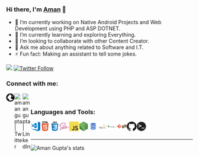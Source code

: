 ### Hi there, I'm <a href="https://amangupta2000.github.io/">Aman</a> 👋

<!--
**AMANGUPTA2000/AMANGUPTA2000** is a ✨ _special_ ✨ repository because its `README.md` (this file) appears on your GitHub profile.

Here are some ideas to get you started:
-->
- 🔭 I’m currently working on Native Android Projects and Web Development using PHP and ASP DOTNET.
- 🌱 I’m currently learning and exploring Everything.
- 👯 I’m looking to collaborate with other Content Creator.
- 💬 Ask me about anything related to Software and I.T.
- ⚡ Fun fact: Making an assistant to tell some jokes.

![](https://komarev.com/ghpvc/?username=AMANGUPTA2000&label=PROFILE+VIEWS)
[![Twitter Follow](https://img.shields.io/twitter/follow/GuptaAmanR?color=1DA1F2&logo=twitter&style=for-the-badge)](https://twitter.com/intent/follow?original_referer=https%3A%2F%2Fgithub.com%2FGuptaAmanR&screen_name=GuptaAmanR)

### Connect with me:

[<img align="left" alt="amangupta2000-portfolio" width="22px" src="https://raw.githubusercontent.com/iconic/open-iconic/master/svg/globe.svg" />][website]
[<img align="left" alt="amangupta | Twitter" width="22px" src="https://cdn.jsdelivr.net/npm/simple-icons@v3/icons/twitter.svg" />][twitter]
[<img align="left" alt="amangupta | LinkedIn" width="22px" src="https://cdn.jsdelivr.net/npm/simple-icons@v3/icons/linkedin.svg" />][linkedin]

<br />

### Languages and Tools:

<img align="left" alt="Visual Studio Code" width="26px" src="https://raw.githubusercontent.com/github/explore/80688e429a7d4ef2fca1e82350fe8e3517d3494d/topics/visual-studio-code/visual-studio-code.png" />
<img align="left" alt="HTML5" width="26px" src="https://raw.githubusercontent.com/github/explore/80688e429a7d4ef2fca1e82350fe8e3517d3494d/topics/html/html.png" />
<img align="left" alt="CSS3" width="26px" src="https://raw.githubusercontent.com/github/explore/80688e429a7d4ef2fca1e82350fe8e3517d3494d/topics/css/css.png" />
<img align="left" alt="Sass" width="26px" src="https://raw.githubusercontent.com/github/explore/80688e429a7d4ef2fca1e82350fe8e3517d3494d/topics/sass/sass.png" />
<img align="left" alt="JavaScript" width="26px" src="https://raw.githubusercontent.com/github/explore/80688e429a7d4ef2fca1e82350fe8e3517d3494d/topics/javascript/javascript.png" />
<img align="left" alt="Node.js" width="26px" src="https://raw.githubusercontent.com/github/explore/80688e429a7d4ef2fca1e82350fe8e3517d3494d/topics/nodejs/nodejs.png" />
<img align="left" alt="SQL" width="26px" src="https://raw.githubusercontent.com/github/explore/80688e429a7d4ef2fca1e82350fe8e3517d3494d/topics/sql/sql.png" />
<img align="left" alt="MySQL" width="26px" src="https://raw.githubusercontent.com/github/explore/80688e429a7d4ef2fca1e82350fe8e3517d3494d/topics/mysql/mysql.png" />
<img align="left" alt="MongoDB" width="26px" src="https://raw.githubusercontent.com/github/explore/80688e429a7d4ef2fca1e82350fe8e3517d3494d/topics/mongodb/mongodb.png" />
<img align="left" alt="Git" width="26px" src="https://raw.githubusercontent.com/github/explore/80688e429a7d4ef2fca1e82350fe8e3517d3494d/topics/git/git.png" />
<img align="left" alt="GitHub" width="26px" src="https://raw.githubusercontent.com/github/explore/78df643247d429f6cc873026c0622819ad797942/topics/github/github.png" />
<img align="left" alt="HTML5" width="26px" src="https://raw.githubusercontent.com/github/explore/80688e429a7d4ef2fca1e82350fe8e3517d3494d/topics/terminal/terminal.png" />

<br />
<br />

---

![Aman Gupta's stats](https://github-readme-stats.vercel.app/api?username=AMANGUPTA2000&show_icons=true&theme=gruvbox)




[website]: https://amangupta2000.github.io/
[twitter]: https://twitter.com/GuptaAmanR
[linkedin]: https://www.linkedin.com/in/aman-gupta-949153184/

